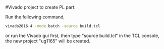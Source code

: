 #Vivado project to create PL part.

Run the following command,
```bash
vivado2016.4 -mode batch -source build.tcl 
```
or run the Vivado gui first, then type "source build.tcl" in the TCL console, the new project "ug1165" will be created.

